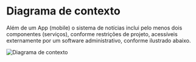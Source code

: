 # Diagrama de contexto

Além de um App (mobile) o sistema de notícias inclui pelo menos dois componentes (serviços), conforme restrições de projeto, acessíveis externamente por um software administrativo, conforme ilustrado abaixo.

![Diagrama de contexto](https://user-images.githubusercontent.com/1735792/65262947-cb035200-dae1-11e9-95e8-436030ca221b.png)

